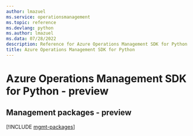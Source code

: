 ```yaml
---
author: lmazuel
ms.service: operationsmanagement
ms.topic: reference
ms.devlang: python
ms.author: lmazuel
ms.data: 07/28/2022
description: Reference for Azure Operations Management SDK for Python
title: Azure Operations Management SDK for Python
---
```

# Azure Operations Management SDK for Python - preview

## Management packages - preview
[!INCLUDE [mgmt-packages](operations-management-mgmt-index.md)]